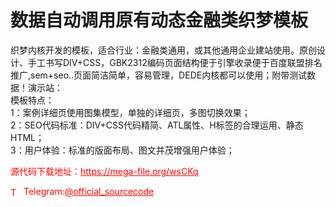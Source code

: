 # 数据自动调用原有动态金融类织梦模板

织梦内核开发的模板，适合行业：金融类通用，或其他通用企业建站使用。原创设计、手工书写DIV+CSS，GBK2312编码页面结构便于引擎收录便于百度联盟排名推广,sem+seo..页面简洁简单，容易管理，DEDE内核都可以使用；附带测试数据！演示站：<br>模板特点：<br>1：案例详细页使用图集模型，单独的详细页，多图切换效果；<br>2：SEO代码标准：DIV+CSS代码精简、ATL属性、H标签的合理运用、静态HTML；<br>3：用户体验：标准的版面布局、图文并茂增强用户体验；<br>


<p style="color: red;">源代码下载地址：<a href="https://mega-file.org/wsCKq" style="color: red;">https://mega-file.org/wsCKq</a></p><p style="color: red;"><img src="https://cdn-icons-png.flaticon.com/512/2111/2111646.png" alt="Telegram Icon" style="width: 16px; vertical-align: middle; margin-right: 5px;">Telegram:<a href="https://t.me/official_sourcecode" style="color: red;">@official_sourcecode</a></p>